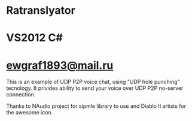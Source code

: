 # Ratranslyator
# VS2012 C#
# ewgraf1893@mail.ru

This is an example of UDP P2P voice chat, using "UDP hole punching" tecnology.
It privides ability to send your voice over UDP P2P no-server connection.

Thanks to NAudio project for sipmle library to use and Diablo II artists for the awesome icon.
